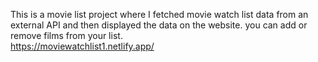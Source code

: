 This is a movie list project where I fetched movie watch list data from an external API and then displayed the data on the website. you can add or remove films from your list.                                                 
 https://moviewatchlist1.netlify.app/      
 
